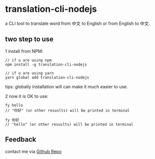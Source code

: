 # translation-cli-nodejs

a CLI tool to translate word from 中文 to English or from English to 中文.

## two step to use

1 install from NPM:

```
// if u are using npm
npm install -g translation-cli-nodejs

// if u are using yarn
yarn global add translation-cli-nodejs
```

tips: globally installation will can make it much easier to use.

2 now it is OK to use:

```
fy hello
// "你好" (or other resuslts) will be printed in terminal

fy 你好
// "hello" (or other resuslts) will be printed in terminal
```

## Feedback

contact me via [Github Repo](https://github.com/liuernan/translation-cli-nodejs)
